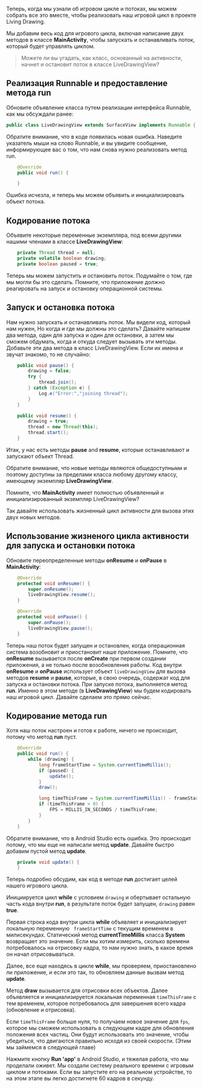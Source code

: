 Теперь, когда мы узнали об игровом цикле и потоках, мы можем собрать все это вместе, чтобы реализовать наш игровой цикл в проекте Living Drawing.

Мы добавим весь код для игрового цикла, включая написание двух методов в классе **MainActivity**, чтобы запускать и останавливать поток, который будет управлять циклом.

> Можете ли вы угадать, как класс, основанный на активности, начнет и остановит поток в классе LiveDrawingView?

## Реализация Runnable и предоставление метода run
Обновите объявление класса путем реализации интерфейса Runnable, как мы обсуждали ранее:
```java
public class LiveDrawingView extends SurfaceView implements Runnable {
```
Обратите внимание, что в коде появилась новая ошибка. Наведите указатель мыши на слово Runnable, и вы увидите сообщение, информирующее вас о том, что нам снова нужно реализовать метод run.
```java
    @Override
    public void run() {

    }
```
Ошибка исчезла, и теперь мы можем объявить и инициализировать объект потока.

## Кодирование потока
Объявите некоторые переменные экземпляра, под всеми другими нашими членами в классе **LiveDrawingView**:
```java
    private Thread thread = null;
    private volatile boolean drawing;
    private boolean paused = true;
```
Теперь мы можем запустить и остановить поток. Подумайте о том, где мы могли бы это сделать. Помните, что приложение должно реагировать на запуск и остановку операционной системы.

## Запуск и остановка потока
Нам нужно запускать и останавливать поток. Мы видели код, который нам нужен, Но когда и где мы должны это сделать? Давайте напишем два метода, один для запуска и один для остановки, а затем мы сможем обдумать, когда и откуда следует вызывать эти методы. Добавьте эти два метода в класс LiveDrawingView. Если их имена и звучат знакомо, то не случайно:
```java
    public void pause() {
        drawing = false;
        try {
            thread.join();
        } catch (Exception e) {
            Log.e("Error:","joining thread");
        }
    }

    public void resume() {
        drawing = true;
        thread = new Thread(this);
        thread.start();
    }
```
Итак, у нас есть методы **pause** and **resume**, которые останавливают и запускают объект Thread.

Обратите внимание, что новые методы являются общедоступными и поэтому доступны за пределами класса любому другому классу, имеющему экземпляр **LiveDrawingView**.

Помните, что **MainActivity** имеет полностью объявленный и инициализированный экземпляр LiveDrawingView?

Так давайте использовать жизненный цикл активности для вызова этих двух новых методов.

## Использование жизненого цикла активности для запуска и остановки потока
Обновите переопределенные методы **onResume** и **onPause** в **MainActivity**:
```java
    @Override
    protected void onResume() {
        super.onResume();
        liveDrawingView.resume();
    }

    @Override
    protected void onPause() {
        super.onPause();
        liveDrawingView.pause();
    }
```
Теперь наш поток будет запущен и остановлен, когда операционная система возобновит и приостановит наше приложение. Помните, что **onResume** вызывается после **onCreate** при первом создании приложения, а не только после возобновления работы. Код внутри **onResume** и **onPause** использует объект ```liveDrawingView``` для вызова методов **resume** и **pause**, которые, в свою очередь, содержат код для запуска и остановки потока. При запуске потока, выполняется метод **run**. Именно в этом методе (в **LiveDrawingView**) мы будем кодировать наш игровой цикл. Давайте сделаем это прямо сейчас.

## Кодирование метода run
Хотя наш поток настроен и готов к работе, ничего не происходит, потому что метод **run** пуст.
```java
    @Override
    public void run() {
        while (drawing) {
            long frameStartTime = System.currentTimeMillis();
            if (paused) {
                update();
            } 
            draw();

            long timeThisFrame = System.currentTimeMillis() - frameStartTime;
            if (timeThisFrame > 0) {
                FPS = MILLIS_IN_SECONDS / timeThisFrame;
            }
        }
    }
```
Обратите внимание, что в Android Studio есть ошибка. Это происходит потому, что мы еще не написали метод **update**. Давайте быстро добавим пустой метод **update**.
```java
    private void update() {
    }
```
Теперь подробно обсудим, как код в методе **run** достигает целей нашего игрового цикла.

Инициируется цикл **while** с условием ```drawing``` и обертывает остальную часть кода внутри **run**, в результате поток будет запущен, ```drawing``` равен **true**.

Первая строка кода внутри цикла **while** объявляет и инициализирует локальную переменную ``` frameStartTime``` с текущим временем в милисекундах. Статический метод **currentTimeMillis** класса **System** возвращает это значение. Если мы хотим измерить, сколько времени потребовалось на отрисовку кадра, то нам нужно знать, в какое время он начал отрисовываться.

Далее, все еще находясь в цикле **while**, мы проверяем, приостановлено ли приложение, и если это так, то обновляем данные вызвам метод **update**.

Метод **draw** вызывается для отрисовки всех объектов. Далее объявляется и инициализируется локальная переменная ```timeThisFrame``` с тем временем, которое потребовалось для завершения всего кадра (обновление и отрисовка).

Если ```timeThisFrame``` больше нуля, то получаем новое значение для ```fps```, которое мы сможем использовать в следующем кадре для обновления положения всех частиц. Они будут использовать это значение, чтобы убедиться, что двигаются правильно исходя из своей скорости. (Этим мы займемся в следующей главе)

Нажмите кнопку **Run 'app'** в Android Studio, и тяжелая работа, что мы проделали оживет. Мы создали систему реального времени с игровым циклом и потоками. Если вы запустите его на реальном устройстве, то на этом этапе вы легко достигнете 60 кадров в секунду.
